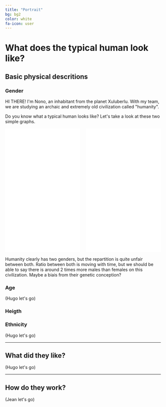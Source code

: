```yaml
---
title: "Portrait"
bg: bg2
color: white
fa-icon: user
---
```


# What does the typical human look like?


## Basic physical descritions

### Gender
HI THERE! I'm Nono, an inhabitant from the planet Xuluberlu. With my team, we are studying an archaic and extremely old civilization called "humanity". 

Do you know what a typical human looks like? 
Let's take a look at these two simple graphs.

<!-- include the first plot -->
<!-- <iframe src="img/html/jean_.html" width="1000" height="600" frameborder="0" style="border: 0px"></iframe> -->

<div style="display: flex;">

  <div style="width: 50%; padding-right: 10px;">
    <!-- Content of the left graph -->
    <iframe src="img/html/jean_character_gender.html" width="100%" height="400px" frameborder="0"></iframe>
  </div>

  <div style="width: 50%; padding-left: 10px;">
    <!-- Content of the right graph -->
    <iframe src="img/html/jean_evolution_gender_distribution.html" width="100%" height="400px" frameborder="0"></iframe>
  </div>

</div>

Humanity clearly has two genders, but the repartition is quite unfair between both. Ratio between both is moving with time, but we should be able to say there is around 2 times more males than females on this civilization. Maybe a biais from their genetic conception?


### Age
(Hugo let's go)


### Heigth



### Ethnicity
(Hugo let's go)



-------------------------

## What did they like?
(Hugo let's go)




-------------------------

## How do they work?
(Jean let's go)
